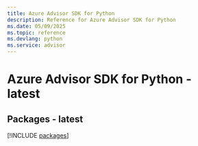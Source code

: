 ```yaml
---
title: Azure Advisor SDK for Python
description: Reference for Azure Advisor SDK for Python
ms.date: 05/09/2025
ms.topic: reference
ms.devlang: python
ms.service: advisor
---
```

# Azure Advisor SDK for Python - latest
## Packages - latest
[!INCLUDE [packages](advisor-index.md)]